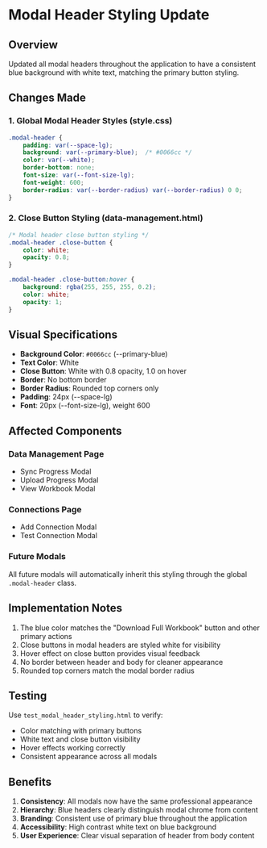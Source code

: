 # Modal Header Styling Update

## Overview
Updated all modal headers throughout the application to have a consistent blue background with white text, matching the primary button styling.

## Changes Made

### 1. Global Modal Header Styles (style.css)
```css
.modal-header {
    padding: var(--space-lg);
    background: var(--primary-blue);  /* #0066cc */
    color: var(--white);
    border-bottom: none;
    font-size: var(--font-size-lg);
    font-weight: 600;
    border-radius: var(--border-radius) var(--border-radius) 0 0;
}
```

### 2. Close Button Styling (data-management.html)
```css
/* Modal header close button styling */
.modal-header .close-button {
    color: white;
    opacity: 0.8;
}

.modal-header .close-button:hover {
    background: rgba(255, 255, 255, 0.2);
    color: white;
    opacity: 1;
}
```

## Visual Specifications

- **Background Color**: `#0066cc` (--primary-blue)
- **Text Color**: White
- **Close Button**: White with 0.8 opacity, 1.0 on hover
- **Border**: No bottom border
- **Border Radius**: Rounded top corners only
- **Padding**: 24px (--space-lg)
- **Font**: 20px (--font-size-lg), weight 600

## Affected Components

### Data Management Page
- Sync Progress Modal
- Upload Progress Modal  
- View Workbook Modal

### Connections Page
- Add Connection Modal
- Test Connection Modal

### Future Modals
All future modals will automatically inherit this styling through the global `.modal-header` class.

## Implementation Notes

1. The blue color matches the "Download Full Workbook" button and other primary actions
2. Close buttons in modal headers are styled white for visibility
3. Hover effect on close button provides visual feedback
4. No border between header and body for cleaner appearance
5. Rounded top corners match the modal border radius

## Testing

Use `test_modal_header_styling.html` to verify:
- Color matching with primary buttons
- White text and close button visibility
- Hover effects working correctly
- Consistent appearance across all modals

## Benefits

1. **Consistency**: All modals now have the same professional appearance
2. **Hierarchy**: Blue headers clearly distinguish modal chrome from content
3. **Branding**: Consistent use of primary blue throughout the application
4. **Accessibility**: High contrast white text on blue background
5. **User Experience**: Clear visual separation of header from body content